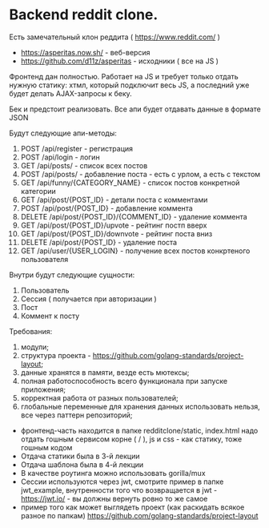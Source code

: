 # Backend reddit clone.

Есть замечательный клон реддита ( https://www.reddit.com/ )

* https://asperitas.now.sh/ - веб-версия
* https://github.com/d11z/asperitas - исходники ( все на JS )

Фронтенд дан полностью. Работает на JS и требует только отдать нужную статику: хтмл, который подключит весь JS, а последний уже будет делать AJAX-запросы к беку.

Бек и предстоит реализовать. Все апи будет отдавать данные в формате JSON

Будут следующие апи-методы:

1) POST /api/register - регистрация
2) POST /api/login - логин
3) GET /api/posts/ - список всех постов
4) POST /api/posts/ - добавление поста - есть с урлом, а есть с текстом
5) GET /api/funny/{CATEGORY_NAME} - список постов конкретной категории
6) GET /api/post/{POST_ID} - детали поста с комментами
7) POST /api/post/{POST_ID} - добавление коммента
8) DELETE /api/post/{POST_ID}/{COMMENT_ID} - удаление коммента
9) GET /api/post/{POST_ID}/upvote - рейтинг постп вверх
10) GET /api/post/{POST_ID}/downvote - рейтинг поста вниз
11) DELETE /api/post/{POST_ID} - удаление поста
12) GET /api/user/{USER_LOGIN} - получение всех постов конкртеного пользователя

Внутри будут следующие сущности:

1) Пользователь
2) Сессия ( получается при авторизации )
3) Пост
4) Коммент к посту

Требования:
1) модули;
2) структура проекта - https://github.com/golang-standards/project-layout;
3) данные хранятся в памяти, везде есть мютексы;
4) полная работоспособность всего функционала при запуске приложения;
5) корректная работа от разных пользователей;
6) глобальные переменные для хранения данных использовать нельзя, все через паттерн репозиторий;


* фронтенд-часть находится в папке redditclone/static, index.html надо отдать гошным сервисом корне ( / ), js и css - как статику, тоже гошным кодом
* Отдача статики была в 3-й лекции
* Отдача шаблона была в 4-й лекции
* В качестве роутинга можно использовать gorilla/mux
* Сессии используются через jwt, смотрите пример в папке jwt_example, внутренности того что возвращается в jwt - https://jwt.io/ - вы должны вернуть ровно то же самое
* пример того как может выглядеть проект (как раскидать всякое разное по папкам) https://github.com/golang-standards/project-layout